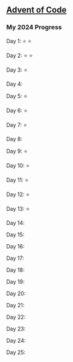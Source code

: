 ## [Advent of Code](https://adventofcode.com/)

### My 2024 Progress
Day 1: :star: :star:

Day 2: :star: :star:

Day 3: :star:

Day 4:

Day 5: :star:

Day 6: :star:

Day 7: :star:

Day 8:

Day 9: :star:

Day 10: :star:

Day 11: :star:

Day 12: :star:

Day 13: :star:

Day 14:

Day 15:

Day 16:

Day 17:

Day 18:

Day 19:

Day 20:

Day 21:

Day 22:

Day 23:

Day 24:

Day 25: